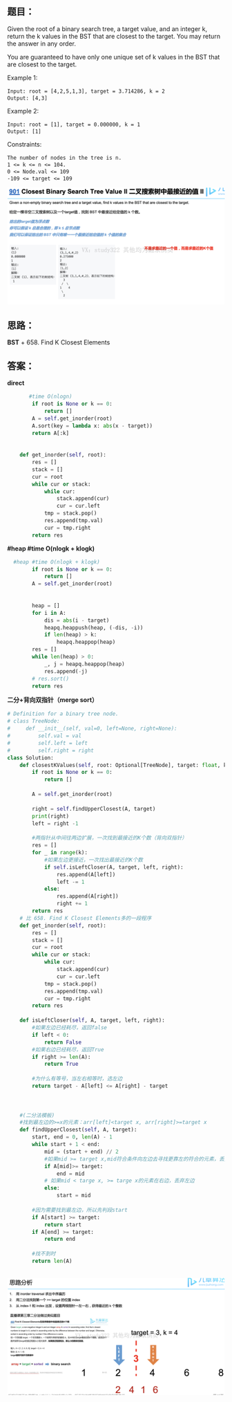 ## 题目：
Given the root of a binary search tree, a target value, and an integer k, return the k values in the BST that are closest to the target. You may return the answer in any order.

You are guaranteed to have only one unique set of k values in the BST that are closest to the target.


Example 1:
```
Input: root = [4,2,5,1,3], target = 3.714286, k = 2
Output: [4,3]
```
Example 2:
```
Input: root = [1], target = 0.000000, k = 1
Output: [1]
``` 
Constraints:
```
The number of nodes in the tree is n.
1 <= k <= n <= 104.
0 <= Node.val <= 109
-109 <= target <= 109
```

![s](https://github.com/SSRRBB/Leetcode/blob/main/Images/115.png)


## 思路：
**BST** + 658. Find K Closest Elements


## 答案：
**direct**
```python
       #time O(nlogn)
        if root is None or k == 0:
            return []
        A = self.get_inorder(root)
        A.sort(key = lambda x: abs(x - target))
        return A[:k]
        
        
    def get_inorder(self, root):
        res = []
        stack = []
        cur = root
        while cur or stack:
            while cur:
                stack.append(cur)
                cur = cur.left
            tmp = stack.pop()
            res.append(tmp.val)
            cur = tmp.right
        return res
```
**#heap #time O(nlogk + klogk)**        
```python
  #heap #time O(nlogk + klogk)
        if root is None or k == 0:
            return []
        A = self.get_inorder(root)
        

        heap = []
        for i in A:
            dis = abs(i - target)
            heapq.heappush(heap, (-dis, -i))
            if len(heap) > k:
                heapq.heappop(heap)
        res = []
        while len(heap) > 0:
            _, j = heapq.heappop(heap)
            res.append(-j)
        # res.sort()
        return res

```
**二分+背向双指针（merge sort）**
```python
# Definition for a binary tree node.
# class TreeNode:
#     def __init__(self, val=0, left=None, right=None):
#         self.val = val
#         self.left = left
#         self.right = right
class Solution:
    def closestKValues(self, root: Optional[TreeNode], target: float, k: int) -> List[int]:
        if root is None or k == 0:
            return []
        
        A = self.get_inorder(root)

        right = self.findUpperClosest(A, target)
        print(right)
        left = right -1
        
        #两指针从中间往两边扩展，一次找到最接近的K个数（背向双指针）
        res = []
        for _ in range(k):
            #如果左边更接近，一次找出最接近的K个数
            if self.isLeftCloser(A, target, left, right):
                res.append(A[left])
                left -= 1
            else:
                res.append(A[right])
                right += 1
        return res
    # 比 658. Find K Closest Elements多的一段程序
    def get_inorder(self, root):
        res = []
        stack = []
        cur = root
        while cur or stack:
            while cur:
                stack.append(cur)
                cur = cur.left
            tmp = stack.pop()
            res.append(tmp.val)
            cur = tmp.right
        return res
    
    def isLeftCloser(self, A, target, left, right):
        #如果左边已经耗尽，返回false
        if left < 0:
            return False
        #如果右边已经耗尽，返回True
        if right >= len(A):
            return True
        
        #为什么有等号，当左右相等时，选左边
        return target - A[left] <= A[right] - target
    
        
     
    #(二分法模板)
    #找到最左边的>=x的元素：arr[left]<target x, arr[right]>=target x
    def findUpperClosest(self, A, target):
        start, end = 0, len(A) - 1
        while start + 1 < end:
            mid = (start + end) // 2
            #如果mid >= target x,mid符合条件向左边去寻找更靠左的符合的元素，丢弃右边
            if A[mid]>= target:
                end = mid
            # 如果mid < targe x, >= targe x的元素在右边，丢弃左边
            else:
                start = mid
            
        #因为需要找到最左边，所以先判段start
        if A[start] >= target:
            return start
        if A[end] >= target:
            return end
        
        #找不到时
        return len(A)
        
```
![s](https://github.com/SSRRBB/Leetcode/blob/main/Images/116.png)
